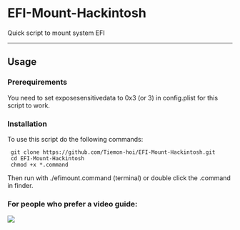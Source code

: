 # EFI-Mount-Hackintosh
Quick script to mount system EFI 

***

## Usage

### Prerequirements
You need to set exposesensitivedata to 0x3 (or 3) in config.plist for this script to work.

### Installation
To use this script do the following commands:
    
     
     git clone https://github.com/Tiemon-hoi/EFI-Mount-Hackintosh.git
     cd EFI-Mount-Hackintosh
     chmod +x *.command
Then run with ./efimount.command (terminal) or double click the .command in finder.
     
### For people who prefer a video guide:
![](http://tijmenhuisman.eu/GIFS/instructions.gif)
